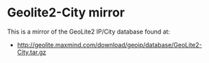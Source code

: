 # Geolite2-City mirror

This is a mirror of the GeoLite2 IP/City database found at:

* http://geolite.maxmind.com/download/geoip/database/GeoLite2-City.tar.gz
